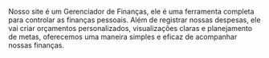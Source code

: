 Nosso site é um Gerenciador de Finanças, ele é uma ferramenta completa para controlar as finanças pessoais. Além de registrar nossas despesas, ele vai criar orçamentos personalizados, visualizações claras e planejamento de metas, oferecemos uma maneira simples e eficaz de acompanhar nossas finanças.
